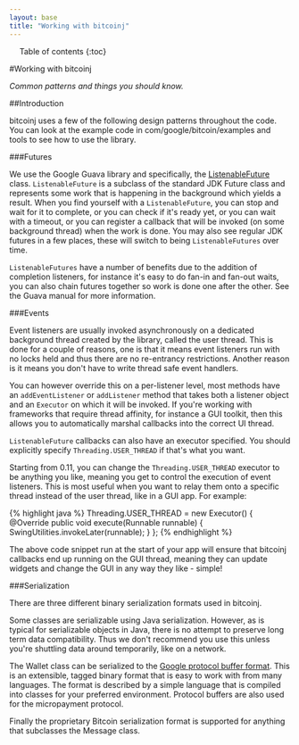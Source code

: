 ```yaml
---
layout: base
title: "Working with bitcoinj"
---
```


<div markdown="1" id="toc" class="toc"><div markdown="1">

* Table of contents
{:toc}

</div></div>

<div markdown="1" class="toccontent">

#Working with bitcoinj

_Common patterns and things you should know._

##Introduction

bitcoinj  uses a few of the following design patterns throughout the code. You can look at the example code in com/google/bitcoin/examples and tools to see how to use the library.

###Futures

We use the Google Guava library and specifically, the [ListenableFuture](http://docs.guava-libraries.googlecode.com/git/javadoc/com/google/common/util/concurrent/ListenableFuture.html) class. `ListenableFuture` is a subclass of the standard JDK Future class and represents some work that is happening in the background which yields a result. When you find yourself with a `ListenableFuture`, you can stop and wait for it to complete, or you can check if it's ready yet, or you can wait with a timeout, or you can register a callback that will be invoked (on some background thread) when the work is done. You may also see regular JDK futures in a few places, these will switch to being `ListenableFutures` over time. 

`ListenableFutures` have a number of benefits due to the addition of completion listeners, for instance it's easy to do fan-in and fan-out waits, you can also chain futures together so work is done one after the other. See the Guava manual for more information.

###Events

Event listeners are usually invoked asynchronously on a dedicated background thread created by the library, called the user thread. This is done for a couple of reasons, one is that it means event listeners run with no locks held and thus there are no re-entrancy restrictions. Another reason is it means you don't have to write thread safe event handlers. 

You can however override this on a per-listener level, most methods have an `addEventListener` or `addListener` method that takes both a listener object and an `Executor` on which it will be invoked. If you're working with frameworks that require thread affinity, for instance a GUI toolkit, then this allows you to automatically marshal callbacks into the correct UI thread.

`ListenableFuture` callbacks can also have an executor specified. You should explicitly specify `Threading.USER_THREAD` if that's what you want.

Starting from 0.11, you can change the `Threading.USER_THREAD` executor to be anything you like, meaning you get to control the execution of event listeners. This is most useful when you want to relay them onto a specific thread instead of the user thread, like in a GUI app. For example:

{% highlight java %}
Threading.USER_THREAD = new Executor() {
  @Override 
  public void execute(Runnable runnable) {
    SwingUtilities.invokeLater(runnable);
  }
};
{% endhighlight %}

The above code snippet run at the start of your app will ensure that bitcoinj callbacks end up running on the GUI thread, meaning they can update widgets and change the GUI in any way they like - simple!

###Serialization

There are three different binary serialization formats used in bitcoinj.

Some classes are serializable using Java serialization. However, as is typical for serializable objects in Java, there is no attempt to preserve long term data compatibility. Thus we don't recommend you use this unless you're shuttling data around temporarily, like on a network.

The Wallet class can be serialized to the [Google protocol buffer format](http://code.google.com/p/protobuf/). This is an extensible, tagged binary format that is easy to work with from many languages. The format is described by a simple language that is compiled into classes for your preferred environment. Protocol buffers are also used for the micropayment protocol.

Finally the proprietary Bitcoin serialization format is supported for anything that subclasses the Message class.

</div>
